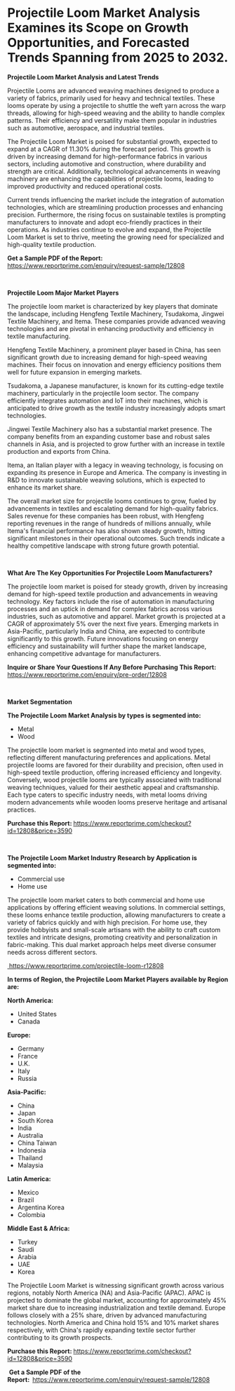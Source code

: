 <p><h1>Projectile Loom Market Analysis Examines its Scope on Growth Opportunities, and Forecasted Trends Spanning from 2025 to 2032.</h1></p><p><strong>Projectile Loom Market Analysis and Latest Trends</strong></p>
<p><p>Projectile Looms are advanced weaving machines designed to produce a variety of fabrics, primarily used for heavy and technical textiles. These looms operate by using a projectile to shuttle the weft yarn across the warp threads, allowing for high-speed weaving and the ability to handle complex patterns. Their efficiency and versatility make them popular in industries such as automotive, aerospace, and industrial textiles.</p><p>The Projectile Loom Market is poised for substantial growth, expected to expand at a CAGR of 11.30% during the forecast period. This growth is driven by increasing demand for high-performance fabrics in various sectors, including automotive and construction, where durability and strength are critical. Additionally, technological advancements in weaving machinery are enhancing the capabilities of projectile looms, leading to improved productivity and reduced operational costs.</p><p>Current trends influencing the market include the integration of automation technologies, which are streamlining production processes and enhancing precision. Furthermore, the rising focus on sustainable textiles is prompting manufacturers to innovate and adopt eco-friendly practices in their operations. As industries continue to evolve and expand, the Projectile Loom Market is set to thrive, meeting the growing need for specialized and high-quality textile production.</p></p>
<p><strong>Get a Sample PDF of the Report:&nbsp;</strong> <a href="https://www.reportprime.com/enquiry/request-sample/12808?utm_campaign=4436&utm_medium=2&utm_source=Github&utm_content=ia&utm_term=17052025&utm_id=projectile-loom">https://www.reportprime.com/enquiry/request-sample/12808</a></p>
<p>&nbsp;</p>
<p><strong>Projectile Loom Major Market Players</strong></p>
<p><p>The projectile loom market is characterized by key players that dominate the landscape, including Hengfeng Textile Machinery, Tsudakoma, Jingwei Textile Machinery, and Itema. These companies provide advanced weaving technologies and are pivotal in enhancing productivity and efficiency in textile manufacturing.</p><p>Hengfeng Textile Machinery, a prominent player based in China, has seen significant growth due to increasing demand for high-speed weaving machines. Their focus on innovation and energy efficiency positions them well for future expansion in emerging markets. </p><p>Tsudakoma, a Japanese manufacturer, is known for its cutting-edge textile machinery, particularly in the projectile loom sector. The company efficiently integrates automation and IoT into their machines, which is anticipated to drive growth as the textile industry increasingly adopts smart technologies.</p><p>Jingwei Textile Machinery also has a substantial market presence. The company benefits from an expanding customer base and robust sales channels in Asia, and is projected to grow further with an increase in textile production and exports from China.</p><p>Itema, an Italian player with a legacy in weaving technology, is focusing on expanding its presence in Europe and America. The company is investing in R&D to innovate sustainable weaving solutions, which is expected to enhance its market share.</p><p>The overall market size for projectile looms continues to grow, fueled by advancements in textiles and escalating demand for high-quality fabrics. Sales revenue for these companies has been robust, with Hengfeng reporting revenues in the range of hundreds of millions annually, while Itema's financial performance has also shown steady growth, hitting significant milestones in their operational outcomes. Such trends indicate a healthy competitive landscape with strong future growth potential.</p></p>
<p>&nbsp;</p>
<p><strong>What Are The Key Opportunities For Projectile Loom Manufacturers?</strong></p>
<p><p>The projectile loom market is poised for steady growth, driven by increasing demand for high-speed textile production and advancements in weaving technology. Key factors include the rise of automation in manufacturing processes and an uptick in demand for complex fabrics across various industries, such as automotive and apparel. Market growth is projected at a CAGR of approximately 5% over the next five years. Emerging markets in Asia-Pacific, particularly India and China, are expected to contribute significantly to this growth. Future innovations focusing on energy efficiency and sustainability will further shape the market landscape, enhancing competitive advantage for manufacturers.</p></p>
<p><strong>Inquire or Share Your Questions If Any Before Purchasing This Report:</strong> <a href="https://www.reportprime.com/enquiry/pre-order/12808?utm_campaign=4436&utm_medium=2&utm_source=Github&utm_content=ia&utm_term=17052025&utm_id=projectile-loom">https://www.reportprime.com/enquiry/pre-order/12808</a></p>
<p>&nbsp;</p>
<p><strong>Market Segmentation</strong></p>
<p><strong>The Projectile Loom Market Analysis by types is segmented into:</strong></p>
<p><ul><li>Metal</li><li>Wood</li></ul></p>
<p><p>The projectile loom market is segmented into metal and wood types, reflecting different manufacturing preferences and applications. Metal projectile looms are favored for their durability and precision, often used in high-speed textile production, offering increased efficiency and longevity. Conversely, wood projectile looms are typically associated with traditional weaving techniques, valued for their aesthetic appeal and craftsmanship. Each type caters to specific industry needs, with metal looms driving modern advancements while wooden looms preserve heritage and artisanal practices.</p></p>
<p><strong>Purchase this Report:&nbsp;</strong><a href="https://www.reportprime.com/checkout?id=12808&price=3590&utm_campaign=4436&utm_medium=2&utm_source=Github&utm_content=ia&utm_term=17052025&utm_id=projectile-loom">https://www.reportprime.com/checkout?id=12808&price=3590</a></p>
<p>&nbsp;</p>
<p><strong>The Projectile Loom Market Industry Research by Application is segmented into:</strong></p>
<p><ul><li>Commercial use</li><li>Home use</li></ul></p>
<p><p>The projectile loom market caters to both commercial and home use applications by offering efficient weaving solutions. In commercial settings, these looms enhance textile production, allowing manufacturers to create a variety of fabrics quickly and with high precision. For home use, they provide hobbyists and small-scale artisans with the ability to craft custom textiles and intricate designs, promoting creativity and personalization in fabric-making. This dual market approach helps meet diverse consumer needs across different sectors.</p></p>
<p><a href="https://www.reportprime.com/projectile-loom-r12808?utm_campaign=4436&utm_medium=2&utm_source=Github&utm_content=ia&utm_term=17052025&utm_id=projectile-loom">&nbsp;https://www.reportprime.com/projectile-loom-r12808</a></p>
<p><strong>In terms of Region, the Projectile Loom Market Players available by Region are:</strong></p>
<p>
    <p> <strong> North America: </strong>
        <ul>
            <li>United States</li>
            <li>Canada</li>
        </ul>
        </p> 
    <p> <strong> Europe: </strong>
        <ul>
            <li>Germany</li>
            <li>France</li>
            <li>U.K.</li>
            <li>Italy</li>
            <li>Russia</li>
        </ul>
        </p> 
    <p> <strong> Asia-Pacific: </strong>
        <ul>
            <li>China</li>
            <li>Japan</li>
            <li>South Korea</li>
            <li>India</li>
            <li>Australia</li>
            <li>China Taiwan</li>
            <li>Indonesia</li>
            <li>Thailand</li>
            <li>Malaysia</li>
        </ul>
        </p> 
    <p> <strong> Latin America: </strong>
        <ul>
            <li>Mexico</li>
            <li>Brazil</li>
            <li>Argentina Korea</li>
            <li>Colombia</li>
        </ul>
        </p> 
    <p> <strong> Middle East & Africa: </strong>
        <ul>
            <li>Turkey</li>
            <li>Saudi</li>
            <li>Arabia</li>
            <li>UAE</li>
            <li>Korea</li>
        </ul>
    </p>
    </p>
<p><p>The Projectile Loom Market is witnessing significant growth across various regions, notably North America (NA) and Asia-Pacific (APAC). APAC is projected to dominate the global market, accounting for approximately 45% market share due to increasing industrialization and textile demand. Europe follows closely with a 25% share, driven by advanced manufacturing technologies. North America and China hold 15% and 10% market shares respectively, with China's rapidly expanding textile sector further contributing to its growth prospects.</p></p>
<p><strong>Purchase this Report: </strong><a href="https://www.reportprime.com/checkout?id=12808&price=3590&utm_campaign=4436&utm_medium=2&utm_source=Github&utm_content=ia&utm_term=17052025&utm_id=projectile-loom">https://www.reportprime.com/checkout?id=12808&price=3590</a></p>
<p>&nbsp;<strong>Get a Sample PDF of the Report:&nbsp;&nbsp;</strong><a href="https://www.reportprime.com/enquiry/request-sample/12808?utm_campaign=4436&utm_medium=2&utm_source=Github&utm_content=ia&utm_term=17052025&utm_id=projectile-loom">https://www.reportprime.com/enquiry/request-sample/12808</a></p>
<p><strong></strong></p>
<p><p></p><p></p><p></p></p>